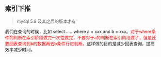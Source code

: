 ## 索引下推

> mysql 5.6 及其之后的版本才有



我们在查询的时候，比如 select ..... where a = xxx and b = xxx。<font color="red">对于where条件的判断在索引阶段做完一次性做完，不要对于a的判断在索引阶段做了，但是还要回表查询到b的数据再去b条件行进判断。</font>这样做的目的是减少回表查询，提高效率减少时间。